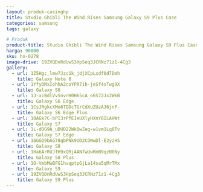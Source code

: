 ```yaml
---
layout: produk-casinghp
title: Studio Ghibli The Wind Rises Samsung Galaxy S9 Plus Case
categories: samsung
tags: galaxy

# Produk
product-title: Studio Ghibli The Wind Rises Samsung Galaxy S9 Plus Case
harga: 90000
sku: hn-0278
image-drive: 19ZVQDnRdUwS3HpSeq3JCRNz71z1-4Cg3
gallery:
  - url: 1Z5Hgc_lmw7Jzc1k_jdjXCpLxdf0d7Dmh
    title: Galaxy Note 8
  - url: 1YfyDMxIohhA2coYPR7ih-jeSf4sTwg9X
    title: Galaxy S6
  - url: 1J-xcBdlVvSnvrH0Hk5cA_o6S72Jx2WkB
    title: Galaxy S6 Edge
  - url: 1CsJRgkcXMo6TDDcTGrCdXuZUzAJ6jnF-
    title: Galaxy S6 Edge Plus
  - url: 1OAGk7C-bPI3rPfEIeUXlyHXnY8ILAHWt
    title: Galaxy S7
  - url: 1L-dDG9A_uDUD22WkQwZeg-w1vm1Lq0Tv
    title: Galaxy S7 Edge
  - url: 16GGQ9bAG78qbPNk9UD2COWwDl-E2yzHS
    title: Galaxy S8
  - url: 1Ha6ArRUJfH9xQRjAAN7wUwRmN9qzN0Ny
    title: Galaxy S8 Plus
  - url: 1O-VmbMwBFG1hvqptpGjLa14sa5qMrTMx
    title: Galaxy S9
  - url: 19ZVQDnRdUwS3HpSeq3JCRNz71z1-4Cg3
    title: Galaxy S9 Plus
---
```

